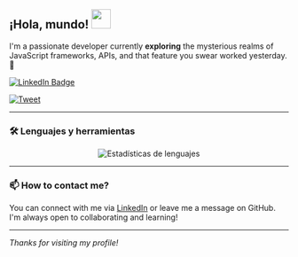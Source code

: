 ## ¡Hola, mundo! <img src="https://media.giphy.com/media/hvRJCLFzcasrR4ia7z/giphy.gif" width="35px">

I'm a passionate developer currently **exploring** the mysterious realms of JavaScript frameworks, APIs, and that feature you swear worked yesterday. 🚀

[![LinkedIn Badge](https://img.shields.io/badge/Linkedin-Juan_Rodriguez-blue?style=flat-square&logo=Linkedin&logoColor=white&link=https://www.linkedin.com/in/juan-pablo-rodriguez-gasca/)](https://www.linkedin.com/in/juan-pablo-rodriguez-gasca/)

[![Tweet](https://cdn.prod.website-files.com/5e0f1144930a8bc8aace526c/65dd9eb5aaca434fac4f1ca4_shields.io.svg)]()

---

### 🛠️ Lenguajes y herramientas

<p align="center">
  <img src="https://github-readme-stats.vercel.app/api/top-langs/?username=juparog&theme=dark&bg_color=0D1117&hide_border=true&layout=compact" alt="Estadísticas de lenguajes">
</p>

---

### 📫 How to contact me?

You can connect with me via [LinkedIn](https://www.linkedin.com/in/your-profile/) or leave me a message on GitHub. I'm always open to collaborating and learning!

---

*Thanks for visiting my profile!*

<!--
**juparog/juparog** is a ✨ _special_ ✨ repository because its `README.md` (this file) appears on your GitHub profile.

Here are some ideas to get you started:

- 🔭 I’m currently working on ...
- 🌱 I’m currently learning ...
- 👯 I’m looking to collaborate on ...
- 🤔 I’m looking for help with ...
- 💬 Ask me about ...
- 📫 How to reach me: ...
- 😄 Pronouns: ...
- ⚡ Fun fact: ...
-->
